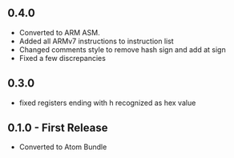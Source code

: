 ## 0.4.0
* Converted to ARM ASM.
* Added all ARMv7 instructions to instruction list
* Changed comments style to remove hash sign and add at sign
* Fixed a few discrepancies

## 0.3.0
* fixed registers ending with h recognized as hex value

## 0.1.0 - First Release
* Converted to Atom Bundle
